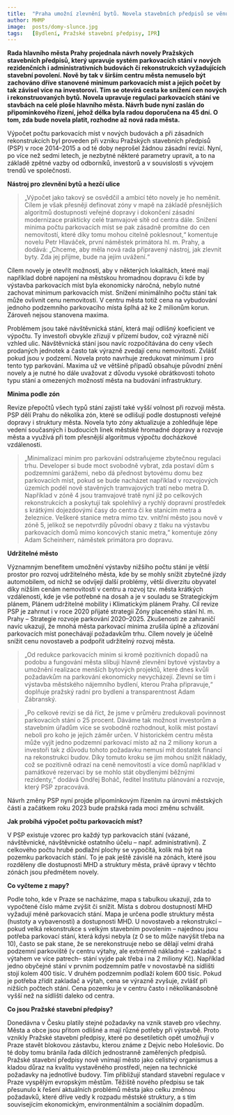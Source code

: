 ```yaml
---
title:  "Praha umožní zlevnění bytů. Novela stavebních předpisů se věnuje požadavkům na parkování v novostavbách i v rekonstrukcích"
author: MHMP
image:  posts/domy-slunce.jpg
tags:   [Bydlení, Pražské stavební předpisy, IPR]
---
```


**Rada hlavního města Prahy projednala návrh novely Pražských stavebních předpisů, který upravuje systém parkovacích stání v nových rezidenčních i administrativních budovách či rekonstrukcích vyžadujících stavební povolení. Nově by tak v širším centru města nemuselo být zachováno dříve stanovené minimum parkovacích míst a jejich počet by tak závisel více na investorovi. Tím se otevírá cesta ke snížení cen nových i rekonstruovaných bytů. Novela upravuje regulaci parkovacích stání ve stavbách na celé ploše hlavního města. Návrh bude nyní zaslán do připomínkového řízení, jehož délka byla radou doporučena na 45 dní. O tom, zda bude novela platit, rozhodne až nová rada města.**

Výpočet počtu parkovacích míst v nových budovách a při zásadních rekonstrukcích byl proveden při vzniku Pražských stavebních předpisů (PSP) v roce 2014–2015 a od té doby neprošel žádnou zásadní revizí. Nyní, po více než sedmi letech, je nezbytné některé parametry upravit, a to na základě zpětné vazby od odborníků, investorů a v souvislosti s vývojem trendů ve společnosti.

**Nástroj pro zlevnění bytů a hezčí ulice**

> „Výpočet jako takový se osvědčil a ambicí této novely je ho neměnit. Cílem je však přesněji definovat zóny v mapě na základě přesnějších algoritmů dostupnosti veřejné dopravy i dokončení zásadní modernizace prakticky celé tramvajové sítě od centra dále. Snížení minima počtu parkovacích míst se pak zásadně promítne do cen nemovitostí, které díky tomu mohou citelně poklesnout,“ komentuje novelu Petr Hlaváček, první náměstek primátora hl. m. Prahy, a dodává: „Chceme, aby měla nová rada připravený nástroj, jak zlevnit byty. Zda jej přijme, bude na jejím uvážení.“

Cílem novely je otevřít možnosti, aby v některých lokalitách, které mají například dobré napojení na městskou hromadnou dopravu či kde by výstavba parkovacích míst byla ekonomicky náročná, nebylo nutné zachovat minimum parkovacích míst. Snížení minimálního počtu stání tak může ovlivnit cenu nemovitostí. V centru města totiž cena na vybudování jednoho podzemního parkovacího místa šplhá až ke 2 milionům korun. Zároveň nejsou stanovena maxima.

Problémem jsou také návštěvnická stání, která mají odlišný koeficient ve výpočtu. Ty investoři obvykle zřizují v přízemí budov, což výrazně ničí vzhled ulic. Návštěvnická stání jsou navíc rozpočítávána do ceny všech prodaných jednotek a často tak výrazně zvedají cenu nemovitostí. Zvlášť pokud jsou v podzemí. Novela proto navrhuje zredukovat minimum i pro tento typ parkování. Maxima už ve většině případů obsahuje původní znění novely a je nutné ho dále uvažovat z důvodu vysoké obrátkovosti tohoto typu stání a omezených možností města na budování infrastruktury.

**Minima podle zón**

Revize přepočtů všech typů stání zajistí také vyšší volnost při rozvoji města. PSP dělí Prahu do několika zón, které se odlišují podle dostupnosti veřejné dopravy i struktury města. Novela tyto zóny aktualizuje a zohledňuje lépe vedení současných i budoucích linek městské hromadné dopravy a rozvoje města a využívá při tom přesnější algoritmus výpočtu docházkové vzdálenosti.

> „Minimalizací minim pro parkování odstraňujeme zbytečnou regulaci trhu. Developer si bude moct svobodně vybrat, zda postaví dům s podzemními garážemi, nebo dá přednost bytovému domu bez parkovacích míst, pokud se bude nacházet například v rozvojových územích podél nově stavěných tramvajových tratí nebo metra D. Například v zóně 4 jsou tramvajové tratě nyní již po celkových rekonstrukcích a poskytují tak spolehlivý a rychlý dopravní prostředek s krátkými dojezdovými časy do centra či ke stanicím metra a železnice. Veškeré stanice metra mimo tzv. vnitřní město jsou nově v zóně 5, jelikož se nepotvrdily původní obavy z tlaku na výstavbu parkovacích domů mimo koncových stanic metra,“ komentuje zóny Adam Scheinherr, náměstek primátora pro dopravu. 

**Udržitelné město**

Významným benefitem umožnění výstavby nižšího počtu stání je větší prostor pro rozvoj udržitelného města, kde by se mohly snížit zbytečné jízdy automobilem, od nichž se odvíjejí další problémy, větší diverzitu obyvatel díky nižším cenám nemovitostí v centru a rozvoj tzv. města krátkých vzdáleností, kde je vše potřebné na dosah a je v souladu se Strategickým plánem, Plánem udržitelné mobility i Klimatickým plánem Prahy. Cíl revize PSP je zahrnut i v roce 2020 přijaté strategii Zóny placeného stání hl. m. Prahy – Strategie rozvoje parkování 2020–2025. Zkušenosti ze zahraničí navíc ukazují, že mnohá města parkovací minima zrušila úplně a zřizování parkovacích míst ponechávají požadavkům trhu. Cílem novely je účelně snížit cenu novostaveb a podpořit udržitelný rozvoj města.

> „Od redukce parkovacích minim si kromě pozitivních dopadů na podobu a fungování města slibuji hlavně zlevnění bytové výstavby a umožnění realizace menších bytových projektů, které dnes kvůli požadavkům na parkování ekonomicky nevycházejí. Zlevní se tím i výstavba městského nájemního bydlení, kterou Praha připravuje,“ doplňuje pražský radní pro bydlení a transparentnost Adam Zábranský.

> „Po celkové revizi se dá říct, že jsme v průměru zredukovali povinnost parkovacích stání o 25 procent. Dáváme tak možnost investorům a stavebním úřadům více se svobodně rozhodnout, kolik míst postaví neboli pro koho je jejich záměr určen. V historickém centru města může vyjít jedno podzemní parkovací místo až na 2 miliony korun a investoři tak z důvodu tohoto požadavku nemusí mít dostatek financí na rekonstrukci budov. Díky tomuto kroku se jim mohou snížit náklady, což se pozitivně odrazí na ceně nemovitostí a více domů například v památkové rezervaci by se mohlo stát obydlenými běžnými rezidenty,“ dodává Ondřej Boháč, ředitel Institutu plánování a rozvoje, který PSP zpracovává.

Návrh změny PSP nyní projde připomínkovým řízením na úrovni městských částí a začátkem roku 2023 bude pražská rada moci změnu schválit.

**Jak probíhá výpočet počtu parkovacích míst?**

V PSP existuje vzorec pro každý typ parkovacích stání (vázané, návštěvnické, návštěvnické ostatního účelu – např. administrativní). Z celkového počtu hrubé podlažní plochy se vypočítá, kolik má být na pozemku parkovacích stání. To je pak ještě závislé na zónách, které jsou rozděleny dle dostupnosti MHD a struktury města, právě úpravy v těchto zónách jsou předmětem novely.

**Co vyčteme z mapy?**

Podle toho, kde v Praze se nacházíme, mapa s tabulkou ukazují, zda to vypočtené číslo máme zvýšit či snížit. Místa s dobrou dostupností MHD vyžadují méně parkovacích stání. Mapa je určena podle struktury města (hustoty a vybavenosti) a dostupnosti MHD. U novostaveb a rekonstrukcí – pokud velká rekonstrukce s velkým stavebním povolením – najednou jsou potřeba parkovací stání, která kdysi nebyla (z 0 se to může navýšit třeba na 10), často se pak stane, že se nerekonstruuje nebo se dělají velmi drahá podzemní parkoviště (v centru výtahy, ale extrémně nákladné – zakladač s výtahem ve více patrech– stání vyjde pak třeba i na 2 miliony Kč). Například jedno obyčejné stání v prvním podzemním patře v novostavbě na sídlišti stojí kolem 400 tisíc. V druhém podzemním podlaží kolem 600 tisíc. Pokud je potřeba zřídit zakladač a výtah, cena se výrazně zvyšuje, zvlášť při nižších počtech stání. Cena pozemku je v centru často i několikanásobně vyšší než na sídlišti daleko od centra.

**Co jsou Pražské stavební předpisy?**

Donedávna v Česku platily stejné požadavky na vznik staveb pro všechny. Města a obce jsou přitom odlišné a mají různé potřeby při výstavbě. Proto vznikly Pražské stavební předpisy, které po desetiletích opět umožňují v Praze stavět blokovou zástavbu, kterou známe z Dejvic nebo Holešovic. Do té doby tomu bránila řada dílčích jednostranně zaměřených předpisů. Pražské stavební předpisy nově vnímají město jako celistvý organismus a kladou důraz na kvalitu vystavěného prostředí, nejen na technické požadavky na jednotlivé budovy. Tím přibližují standard stavební regulace v Praze vyspělým evropským městům. Těžiště nového předpisu se tak přesunulo k řešení aktuálních problémů města jako celku změnou požadavků, které dříve vedly k rozpadu městské struktury, a s tím souvisejícím ekonomickým, environmentálním a sociálním dopadům.
